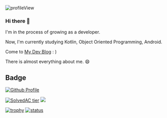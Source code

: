 <p> <img src="https://komarev.com/ghpvc/?username=bn-tw2020" alt="profileView" /> </p>

### Hi there 👋

I'm in the process of growing as a developer.  

Now, I'm currently studying Kotlin, Object Oriented Programming, Android.

Come to [My Dev Blog](http://bn-tw2020.github.io/) : )

There is almost everything about me. 😄
                                                                                                                                           

## Badge


[![Github Profile](https://github-readme-stats.vercel.app/api?username=bn-tw2020&show_icons=true)](#)

[![SolvedAC tier](http://mazassumnida.wtf/api/v2/generate_badge?boj=ap4o)](https://solved.ac/ap4o)
<a href="https://opgc.me/#/users/bn-tw2020" target="_blank"><img src="https://api.opgc.me/githubs/users/bn-tw2020/tag/?border=normal" /></a>

[![trophy](https://github-profile-trophy.vercel.app/?username=bn-tw2020&theme=chalk&row=1&column=7)](https://github.com/ryo-ma/github-profile-trophy) 
[![status](https://github-readme-streak-stats.herokuapp.com/?user=bn-tw2020)](#)
